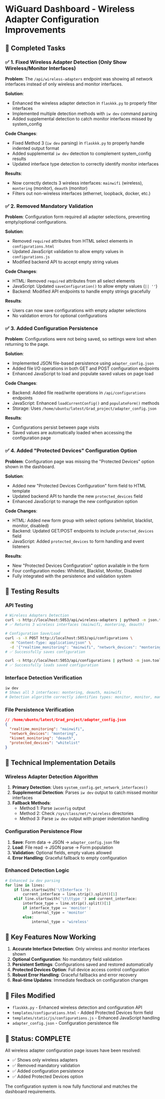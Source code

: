 # WiGuard Dashboard - Wireless Adapter Configuration Improvements

## 🎯 Completed Tasks

### ✅ 1. Fixed Wireless Adapter Detection (Only Show Wireless/Monitor Interfaces)

**Problem**: The `/api/wireless-adapters` endpoint was showing all network interfaces instead of only wireless and monitor interfaces.

**Solution**: 
- Enhanced the wireless adapter detection in `flaskkk.py` to properly filter interfaces
- Implemented multiple detection methods with `iw dev` command parsing
- Added supplemental detection to catch monitor interfaces missed by system_config

**Code Changes**:
- Fixed Method 3 (`iw dev` parsing) in `flaskkk.py` to properly handle indented output format
- Added supplemental `iw dev` detection to complement system_config results
- Updated interface type detection to correctly identify monitor interfaces

**Results**:
- Now correctly detects 3 wireless interfaces: `mainwifi` (wireless), `montering` (monitor), `deauth` (monitor)
- Filters out non-wireless interfaces (ethernet, loopback, docker, etc.)

### ✅ 2. Removed Mandatory Validation

**Problem**: Configuration form required all adapter selections, preventing empty/optional configurations.

**Solution**: 
- Removed `required` attributes from HTML select elements in `configurations.html`
- Updated JavaScript validation to allow empty values in `configurations.js`
- Modified backend API to accept empty string values

**Code Changes**:
- HTML: Removed `required` attributes from all select elements
- JavaScript: Updated `saveConfiguration()` to allow empty values (`|| ''`)
- Backend: Modified API endpoints to handle empty strings gracefully

**Results**:
- Users can now save configurations with empty adapter selections
- No validation errors for optional configurations

### ✅ 3. Added Configuration Persistence

**Problem**: Configurations were not being saved, so settings were lost when returning to the page.

**Solution**: 
- Implemented JSON file-based persistence using `adapter_config.json`
- Added file I/O operations in both GET and POST configuration endpoints
- Enhanced JavaScript to load and populate saved values on page load

**Code Changes**:
- Backend: Added file read/write operations in `/api/configurations` endpoints
- JavaScript: Enhanced `loadCurrentConfig()` and `populateForm()` methods
- Storage: Uses `/home/ubuntu/latest/Grad_project/adapter_config.json`

**Results**:
- Configurations persist between page visits
- Saved values are automatically loaded when accessing the configuration page

### ✅ 4. Added "Protected Devices" Configuration Option

**Problem**: Configuration page was missing the "Protected Devices" option shown in the dashboard.

**Solution**: 
- Added new "Protected Devices Configuration" form field to HTML template
- Updated backend API to handle the new `protected_devices` field
- Enhanced JavaScript to manage the new configuration option

**Code Changes**:
- HTML: Added new form group with select options (whitelist, blacklist, monitor, disabled)
- Backend: Updated GET/POST endpoints to include `protected_devices` field
- JavaScript: Added `protected_devices` to form handling and event listeners

**Results**:
- New "Protected Devices Configuration" option available in the form
- Four configuration modes: Whitelist, Blacklist, Monitor, Disabled
- Fully integrated with the persistence and validation system

## 🧪 Testing Results

### API Testing
```bash
# Wireless Adapters Detection
curl -s http://localhost:5053/api/wireless-adapters | python3 -m json.tool
# ✅ Returns 3 wireless interfaces (mainwifi, montering, deauth)

# Configuration Save/Load
curl -s -X POST http://localhost:5053/api/configurations \
  -H "Content-Type: application/json" \
  -d '{"realtime_monitoring": "mainwifi", "network_devices": "montering", "kismet_monitoring": "deauth", "protected_devices": "whitelist"}'
# ✅ Successfully saves configuration

curl -s http://localhost:5053/api/configurations | python3 -m json.tool
# ✅ Successfully loads saved configuration
```

### Interface Detection Verification
```bash
iw dev
# Shows all 3 interfaces: montering, deauth, mainwifi
# Detection algorithm correctly identifies types: monitor, monitor, managed
```

### File Persistence Verification
```json
// /home/ubuntu/latest/Grad_project/adapter_config.json
{
  "realtime_monitoring": "mainwifi",
  "network_devices": "montering", 
  "kismet_monitoring": "deauth",
  "protected_devices": "whitelist"
}
```

## 🔧 Technical Implementation Details

### Wireless Adapter Detection Algorithm

1. **Primary Detection**: Uses `system_config.get_network_interfaces()`
2. **Supplemental Detection**: Parses `iw dev` output to catch missed monitor interfaces
3. **Fallback Methods**: 
   - Method 1: Parse `iwconfig` output
   - Method 2: Check `/sys/class/net/*/wireless` directories
   - Method 3: Parse `iw dev` output with proper indentation handling

### Configuration Persistence Flow

1. **Save**: Form data → JSON → `adapter_config.json` file
2. **Load**: File read → JSON parse → Form population
3. **Validation**: Optional fields, empty values allowed
4. **Error Handling**: Graceful fallback to empty configuration

### Enhanced Detection Logic
```python
# Enhanced iw dev parsing
for line in lines:
    if line.startswith('\tInterface '):
        current_interface = line.strip().split()[1]
    elif line.startswith('\t\ttype ') and current_interface:
        interface_type = line.strip().split()[1]
        if interface_type == 'monitor':
            internal_type = 'monitor'
        else:
            internal_type = 'wireless'
```

## 🌟 Key Features Now Working

1. **Accurate Interface Detection**: Only wireless and monitor interfaces shown
2. **Optional Configuration**: No mandatory field validation
3. **Persistent Settings**: Configurations saved and restored automatically
4. **Protected Devices Option**: Full device access control configuration
5. **Robust Error Handling**: Graceful fallbacks and error recovery
6. **Real-time Updates**: Immediate feedback on configuration changes

## 📁 Files Modified

- `flaskkk.py` - Enhanced wireless detection and configuration API
- `templates/configurations.html` - Added Protected Devices form field
- `templates/static/js/configurations.js` - Enhanced JavaScript handling
- `adapter_config.json` - Configuration persistence file

## 🚀 Status: COMPLETE

All wireless adapter configuration page issues have been resolved:
- ✅ Shows only wireless adapters
- ✅ Removed mandatory validation  
- ✅ Added configuration persistence
- ✅ Added Protected Devices option

The configuration system is now fully functional and matches the dashboard requirements.
